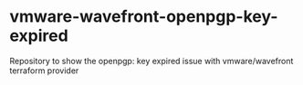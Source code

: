 # vmware-wavefront-openpgp-key-expired
Repository to show the openpgp: key expired issue with vmware/wavefront terraform provider
